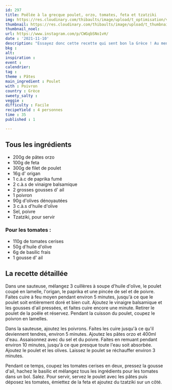 ```yaml
---
id: 297
title: Poêlée à la grecque poulet, orzo, tomates, feta et tzatziki
img: https://res.cloudinary.com/thibaults/image/upload/t_optimisation/v1636639288/Recipes/20211110_poele_a_la_grecque.jpg
thumbnail: https://res.cloudinary.com/thibaults/image/upload/t_thumbnail_josie/v1636639288/Recipes/20211110_poele_a_la_grecque.jpg
thumbnail_noel: 
url: https://www.instagram.com/p/CWGqbSNo1vH/
date : '2021-11-10'
description: "Essayez donc cette recette qui sent bon la Grèce ! Au menu : du poulet au paprika, des poivrons, des olives, de la feta et du tzatziki !"
bkg : 
alt: 
inspiration : 
event : 
calendrier: 
tag : 
theme : Pâtes
main_ingredient : Poulet
with : Poivron
country : Grèce
sweety_salty : 
veggie : 
difficulty : Facile
recipeYield : 4 personnes
time : 35
published : 1

---
```


## Tous les ingrédients
 - 200g de pâtes orzo
 - 100g de feta
 - 300g de filet de poulet
 - 16g d' origan
 - 1 c.à.c de paprika fumé
 - 2 c.à.s de vinaigre balsamique
 - 2 grosses gousses d' ail
 - 1 poivron
 - 90g d'olives dénoyautées
 - 3 c.à.s d'huile d'olive
 - Sel, poivre
 - Tzatziki, pour servir

### Pour les tomates :
 - 110g de tomates cerises
 - 50g d'huile d'olive
 - 6g de basilic frais
 - 1 gousse d' ail

## La recette détaillée
Dans une sauteuse, mélangez 3 cuillères à soupe d'huile d'olive, le poulet coupé en lamelle, l'origan, le paprika et une pincée de sel et de poivre. Faites cuire à feu moyen pendant environ 5 minutes, jusqu'à ce que le poulet soit entièrement doré et bien cuit. Ajoutez le vinaigre balsamique et les gousses d'ail pressées, et faites cuire encore une minute. Retirer le poulet de la poêle et réservez. Pendant la cuisson du poulet, coupez le poivron en lamelles.

Dans la sauteuse, ajoutez les poivrons. Faites les cuire jusqu'à ce qu'il deviennent tendres, environ 5 minutes. Ajoutez les pâtes orzo et 400ml d'eau. Assaisonnez avec du sel et du poivre. Faites en remuant pendant environ 10 minutes, jusqu'à ce que presque toute l'eau soit absorbée. Ajoutez le poulet et les olives. Laissez le poulet se réchauffer environ 3 minutes.

Pendant ce temps, coupez les tomates cerises en deux, pressez la gousse d'ail, hachez le basilic et mélangez tous les ingrédients pour les tomates dans un bol. Salez. Pour servir, servez le poulet avec les pâtes puis déposez les tomates, émiettez de la feta et ajoutez du tzatziki sur un côté.